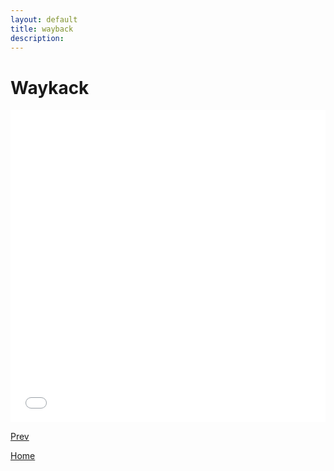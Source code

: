 ```yaml
---
layout: default
title: wayback
description:
---
```


# Waykack

<iframe src="//player.bilibili.com/player.html?aid=529412453&page=1&danmaku=0" allowfullscreen="allowfullscreen" width="100%" height="500" scrolling="no" frameborder="0" sandbox="allow-top-navigation allow-same-origin allow-forms allow-scripts"></iframe>

[Prev](./out4.md)

[Home](../index.md)

